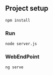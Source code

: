  

## Project setup
```
npm install
```

### Run
```
node server.js
```
### WebEndPoint
```
ng serve
```